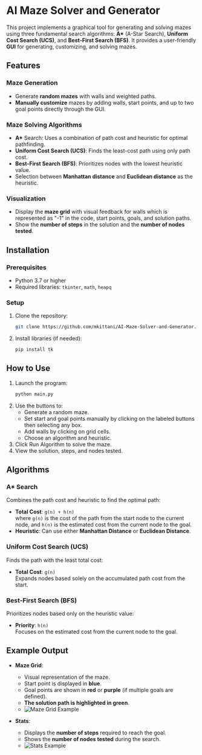 
# AI Maze Solver and Generator

This project implements a graphical tool for generating and solving mazes using three fundamental search algorithms: **A\*** (A-Star Search), **Uniform Cost Search (UCS)**, and **Best-First Search (BFS)**. It provides a user-friendly **GUI** for generating, customizing, and solving mazes.

## Features

### Maze Generation
- Generate **random mazes** with walls and weighted paths.
- **Manually customize** mazes by adding walls, start points, and up to two goal points directly through the GUI.

### Maze Solving Algorithms
- **A\*** Search: Uses a combination of path cost and heuristic for optimal pathfinding.
- **Uniform Cost Search (UCS)**: Finds the least-cost path using only path cost.
- **Best-First Search (BFS)**: Prioritizes nodes with the lowest heuristic value.
- Selection between **Manhattan distance** and **Euclidean distance** as the heuristic.

### Visualization
- Display the **maze grid** with visual feedback for walls which is represented as "-1" in the code, start points, goals, and solution paths.
- Show the **number of steps** in the solution and the **number of nodes tested**.


## Installation

### Prerequisites
- Python 3.7 or higher
- Required libraries: `tkinter`, `math`, `heapq`

### Setup
1. Clone the repository:
   ```bash
   git clone https://github.com/mkittani/AI-Maze-Solver-and-Generator.git

2. Install libraries (if needed):
   ```bash
   pip install tk
## How to Use
1. Launch the program:
   ```bash
   python main.py
2. Use the buttons to:
   - Generate a random maze.
   - Set start and goal points manually by clicking on the labeled buttons then selecting any box.
   - Add walls by clicking on grid cells.
   - Choose an algorithm and heuristic.
3. Click Run Algorithm to solve the maze.
4. View the solution, steps, and nodes tested.
## Algorithms

### A* Search
Combines the path cost and heuristic to find the optimal path:
- **Total Cost**: `g(n) + h(n)`  
  where `g(n)` is the cost of the path from the start node to the current node, and `h(n)` is the estimated cost from the current node to the goal.  
- **Heuristic**: Can use either **Manhattan Distance** or **Euclidean Distance**.

### Uniform Cost Search (UCS)
Finds the path with the least total cost:
- **Total Cost**: `g(n)`  
  Expands nodes based solely on the accumulated path cost from the start.

### Best-First Search (BFS)
Prioritizes nodes based only on the heuristic value:
- **Priority**: `h(n)`  
  Focuses on the estimated cost from the current node to the goal.
## Example Output

- **Maze Grid**:  
  - Visual representation of the maze.  
  - Start point is displayed in **blue**.  
  - Goal points are shown in **red** or **purple** (if multiple goals are defined).  
  - **The solution path is highlighted in green**.
  - ![Maze Grid Example](./Images/1.png)

- **Stats**:  
  - Displays the **number of steps** required to reach the goal.  
  - Shows the **number of nodes tested** during the search.
  - ![Stats Example](./Images/2.png)
